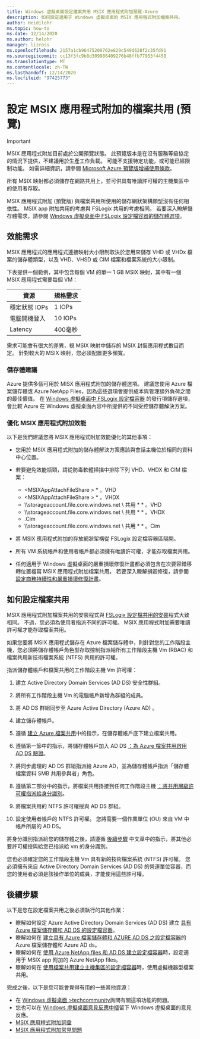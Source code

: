 ```yaml
---
title: Windows 虛擬桌面設定檔案共用 MSIX 應用程式附加預覽-Azure
description: 如何設定適用于 Windows 虛擬桌面的 MSIX 應用程式附加檔案共用。
author: Heidilohr
ms.topic: how-to
ms.date: 12/14/2020
ms.author: helohr
manager: lizross
ms.openlocfilehash: 2157a1cb96475209762e829c549d628f2c35fd91
ms.sourcegitcommit: cc13f3fc9b8d309986409276b48ffb77953f4458
ms.translationtype: MT
ms.contentlocale: zh-TW
ms.lasthandoff: 12/14/2020
ms.locfileid: "97425773"
---
```

# <a name="set-up-a-file-share-for-msix-app-attach-preview"></a>設定 MSIX 應用程式附加的檔案共用 (預覽) 

> [!IMPORTANT]
> MSIX 應用程式附加目前處於公開預覽狀態。
> 此預覽版本是在沒有服務等級協定的情況下提供，不建議用於生產工作負載。 可能不支援特定功能，或可能已經限制功能。 如需詳細資訊，請參閱 [Microsoft Azure 預覽版增補使用條款](https://azure.microsoft.com/support/legal/preview-supplemental-terms/)。

所有 MSIX 映射都必須儲存在網路共用上，並可供具有唯讀許可權的主機集區中的使用者存取。

MSIX 應用程式附加 (預覽版) 與檔案共用所使用的儲存網狀架構類型沒有任何相依性。 MSIX app 附加共用的考慮與 FSLogix 共用的考慮相同。 若要深入瞭解儲存體需求，請參閱 [Windows 虛擬桌面中 FSLogix 設定檔容器的儲存體選項](store-fslogix-profile.md)。

## <a name="performance-requirements"></a>效能需求

MSIX 應用程式的應用程式連接映射大小限制取決於您用來儲存 VHD 或 VHDx 檔案的儲存體類型，以及 VHD、VHSD 或 CIM 檔案和檔案系統的大小限制。

下表提供一個範例，其中包含每個 VM 的單一 1 GB MSIX 映射，其中有一個 MSIX 應用程式需要每個 VM：

| 資源             | 規格需求 |
|----------------------|--------------|
| 穩定狀態 IOPs    | 1 IOPs       |
| 電腦開機登入 | 10 IOPs      |
| Latency              | 400毫秒       |

需求可能會有很大的差異，視 MSIX 映射中儲存的 MSIX 封裝應用程式數目而定。 針對較大的 MSIX 映射，您必須配置更多頻寬。

### <a name="storage-recommendations"></a>儲存體建議

Azure 提供多個可用於 MISX 應用程式附加的儲存體選項。 建議您使用 Azure 檔案儲存體或 Azure NetApp Files，因為這些選項會提供成本與管理額外負荷之間的最佳價值。 在 [Windows 虛擬桌面中 FSLogix 設定檔容器](store-fslogix-profile.md) 的發行項儲存選項，會比較 Azure 在 Windows 虛擬桌面內容中所提供的不同受控儲存體解決方案。

### <a name="optimize-msix-app-attach-performance"></a>優化 MSIX 應用程式附加效能

以下是我們建議您將 MSIX 應用程式附加效能優化的其他事項：

- 您用於 MSIX 應用程式附加的儲存體解決方案應該與會話主機位於相同的資料中心位置。
- 若要避免效能瓶頸，請從防毒軟體掃描中排除下列 VHD、VHDX 和 CIM 檔案：
   
    - <MSIXAppAttachFileShare \> \* 。VHD
    - <MSIXAppAttachFileShare \> \* 。VHDX
    - \\\\storageaccount.file.core.windows.net \\ 共用 \* \* 。VHD
    - \\\\storageaccount.file.core.windows.net \\ 共用 \* \* 。VHDX
    - <MSIXAppAttachFileShare>.Cim
    - \\\\storageaccount.file.core.windows.net \\ 共用 \* \* 。Cim

- 將 MSIX 應用程式附加的存放網狀架構從 FSLogix 設定檔容器區隔開。
- 所有 VM 系統帳戶和使用者帳戶都必須擁有唯讀許可權，才能存取檔案共用。
- 任何適用于 Windows 虛擬桌面的嚴重損壞修復計畫都必須包含在次要容錯移轉位置複寫 MSIX 應用程式附加檔案共用。 若要深入瞭解損毀修復，請參閱 [設定商務持續性和嚴重損壞修復計畫](disaster-recovery.md)。

## <a name="how-to-set-up-the-file-share"></a>如何設定檔案共用

MSIX 應用程式附加檔案共用的安裝程式與 [FSLogix 設定檔共用的安裝](create-host-pools-user-profile.md)程式大致相同。 不過，您必須為使用者指派不同的許可權。 MSIX 應用程式附加需要唯讀許可權才能存取檔案共用。

如果您要將 MSIX 應用程式儲存在 Azure 檔案儲存體中，則針對您的工作階段主機，您必須將儲存體帳戶角色型存取控制指派給所有工作階段主機 Vm (RBAC) 和檔案共用新技術檔案系統 (NTFS) 共用的許可權。

指派儲存體帳戶和檔案共用的工作階段主機 Vm 許可權：

1. 建立 Active Directory Domain Services (AD DS) 安全性群組。

2. 將所有工作階段主機 Vm 的電腦帳戶新增為群組的成員。

3. 將 AD DS 群組同步至 Azure Active Directory (Azure AD) 。

4. 建立儲存體帳戶。

5. 遵循 [建立 Azure 檔案共用](../storage/files/storage-how-to-create-file-share.md#create-file-share)中的指示，在儲存體帳戶底下建立檔案共用。

6. 遵循第一節中的指示，將儲存體帳戶加入 AD DS [：為 Azure 檔案共用啟用 AD DS 驗證](../storage/files/storage-files-identity-ad-ds-enable.md#option-one-recommended-use-azfileshybrid-powershell-module)。

7. 將同步處理的 AD DS 群組指派給 Azure AD，並為儲存體帳戶指派「儲存體檔案資料 SMB 共用參與者」角色。

8. 遵循第二部分中的指示，將檔案共用掛接到任何工作階段主機 [：將共用層級許可權指派給身分識別](../storage/files/storage-files-identity-ad-ds-assign-permissions.md)。

9. 將檔案共用的 NTFS 許可權授與 AD DS 群組。

10. 設定使用者帳戶的 NTFS 許可權。 您將需要一個作業單位 (OU) 來自 VM 中帳戶所屬的 AD DS。

將身分識別指派給您的儲存體之後，請遵循 [後續步驟](#next-steps) 中文章中的指示，將其他必要許可權授與給您已指派給 vm 的身分識別。

您也必須確定您的工作階段主機 Vm 具有新的技術檔案系統 (NTFS) 許可權。 您必須擁有來自 Active Directory Domain Services (AD DS) 的營運單位容器，而您的使用者必須是該操作單位的成員，才能使用這些許可權。

## <a name="next-steps"></a>後續步驟

以下是您在設定檔案共用之後必須執行的其他作業：

- 瞭解如何設定 Azure Active Directory Domain Services (AD DS) 建立 [具有 Azure 檔案儲存體和 AD DS 的設定檔容器](create-file-share.md)。
- 瞭解如何在 [建立具有 Azure 檔案儲存體和 AZURE AD DS 之設定檔容器](create-profile-container-adds.md)的 Azure 檔案儲存體和 Azure AD ds。
- 瞭解如何在 [使用 Azure NetApp files 和 AD DS 建立設定檔容器](create-fslogix-profile-container.md)時，設定適用于 MSIX app 附加的 Azure NetApp files。
- 瞭解如何在 [使用檔案共用建立主機集區的設定檔容器](create-host-pools-user-profile.md)時，使用虛擬機器型檔案共用。

完成之後，以下是您可能會覺得有用的一些其他資源：

- 在 [Windows 虛擬桌面 >techcommunity](https://techcommunity.microsoft.com/t5/Windows-Virtual-Desktop/bd-p/WindowsVirtualDesktop)詢問有關這項功能的問題。
- 您也可以在 [Windows 虛擬桌面意見反應中樞](https://support.microsoft.com/help/4021566/windows-10-send-feedback-to-microsoft-with-feedback-hub-app)留下 Windows 虛擬桌面的意見反應。
- [MSIX 應用程式附加詞彙](app-attach-glossary.md)
- [MSIX 應用程式附加常見問題](app-attach-faq.md)